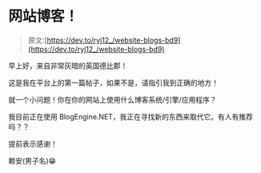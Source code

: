 # 网站博客！

> 原文:[https://dev.to/ryj12_/website-blogs-bd9](https://dev.to/ryj12_/website-blogs-bd9)

早上好，来自非常灰暗的英国德比郡！

这是我在平台上的第一篇帖子，如果不是，请指引我到正确的地方！

就一个小问题！你在你的网站上使用什么博客系统/引擎/应用程序？

我目前正在使用 BlogEngine.NET，我正在寻找新的东西来取代它。有人有推荐吗？？

提前表示感谢！

赖安(男子名)😁